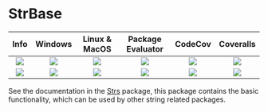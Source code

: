# StrBase

| **Info** | **Windows** | **Linux & MacOS** | **Package Evaluator** | **CodeCov** | **Coveralls** |
|:------------------:|:------------------:|:---------------------:|:-----------------:|:---------------------:|:-----------------:|
| [![][license-img]][license-url] | [![][app-s-img]][app-s-url] | [![][travis-s-img]][travis-url] | [![][pkg-s-img]][pkg-s-url] | [![][codecov-img]][codecov-url] | [![][coverall-s-img]][coverall-s-url]
| [![][gitter-img]][gitter-url] | [![][app-m-img]][app-m-url] | [![][travis-m-img]][travis-url] | [![][pkg-m-img]][pkg-m-url] | [![][codecov-img]][codecov-url] | [![][coverall-m-img]][coverall-m-url]

[license-img]:  http://img.shields.io/badge/license-MIT-brightgreen.svg?style=flat
[license-url]:  LICENSE.md

[gitter-img]:   https://badges.gitter.im/Join%20Chat.svg
[gitter-url]:   https://gitter.im/JuliaString/Lobby?utm_source=badge&utm_medium=badge&utm_campaign=pr-badge

[travis-url]:   https://travis-ci.org/JuliaString/StrBase.jl
[travis-s-img]: https://travis-ci.org/JuliaString/StrBase.jl.svg
[travis-m-img]: https://travis-ci.org/JuliaString/StrBase.jl.svg?branch=master

[app-s-url]:    https://ci.appveyor.com/project/ScottPJones/strbase-jl
[app-m-url]:    https://ci.appveyor.com/project/ScottPJones/strbase-jl/branch/master
[app-s-img]:    https://ci.appveyor.com/api/projects/status/2v12uwlr0ueale6n?svg=true
[app-m-img]:    https://ci.appveyor.com/api/projects/status/2v12uwlr0ueale6n/branch/master?svg=true

[pkg-s-url]:    http://pkg.julialang.org/detail/StrBase
[pkg-m-url]:    http://pkg.julialang.org/detail/StrBase
[pkg-s-img]:    http://pkg.julialang.org/badges/StrBase_0.6.svg
[pkg-m-img]:    http://pkg.julialang.org/badges/StrBase_0.7.svg

[codecov-url]:  https://codecov.io/gh/JuliaString/StrBase.jl
[codecov-img]:  https://codecov.io/gh/JuliaString/StrBase.jl/branch/master/graph/badge.svg

[coverall-s-url]: https://coveralls.io/github/JuliaString/StrBase.jl
[coverall-m-url]: https://coveralls.io/github/JuliaString/StrBase.jl?branch=master
[coverall-s-img]: https://coveralls.io/repos/github/JuliaString/StrBase.jl/badge.svg
[coverall-m-img]: https://coveralls.io/repos/github/JuliaString/StrBase.jl/badge.svg?branch=master

See the documentation in the [Strs](https://github.com/JuliaString/Strs.jl) package,
this package contains the basic functionality, which can be used by other string related packages.
